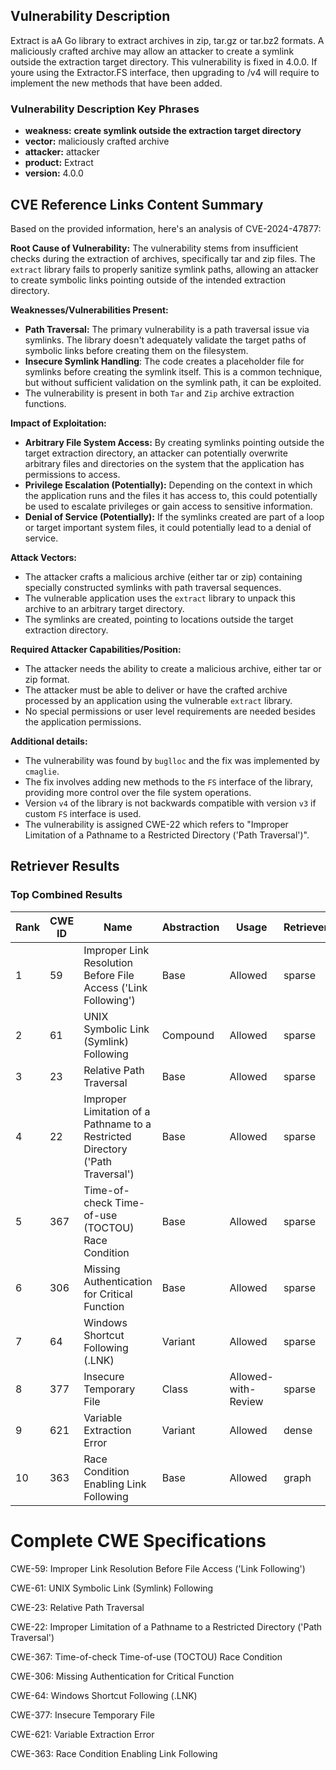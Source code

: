 ## Vulnerability Description
Extract is aA Go library to extract archives in zip, tar.gz or tar.bz2 formats. A maliciously crafted archive may allow an attacker to create a symlink outside the extraction target directory. This vulnerability is fixed in 4.0.0. If youre using the Extractor.FS interface, then upgrading to /v4 will require to implement the new methods that have been added.

### Vulnerability Description Key Phrases
- **weakness:** **create symlink outside the extraction target directory**
- **vector:** maliciously crafted archive
- **attacker:** attacker
- **product:** Extract
- **version:** 4.0.0

## CVE Reference Links Content Summary
Based on the provided information, here's an analysis of CVE-2024-47877:

**Root Cause of Vulnerability:**
The vulnerability stems from insufficient checks during the extraction of archives, specifically tar and zip files. The `extract` library fails to properly sanitize symlink paths, allowing an attacker to create symbolic links pointing outside of the intended extraction directory.

**Weaknesses/Vulnerabilities Present:**
- **Path Traversal:** The primary vulnerability is a path traversal issue via symlinks. The library doesn't adequately validate the target paths of symbolic links before creating them on the filesystem.
- **Insecure Symlink Handling**: The code creates a placeholder file for symlinks before creating the symlink itself. This is a common technique, but without sufficient validation on the symlink path, it can be exploited.
- The vulnerability is present in both `Tar` and `Zip` archive extraction functions.

**Impact of Exploitation:**
- **Arbitrary File System Access:** By creating symlinks pointing outside the target extraction directory, an attacker can potentially overwrite arbitrary files and directories on the system that the application has permissions to access.
- **Privilege Escalation (Potentially):** Depending on the context in which the application runs and the files it has access to, this could potentially be used to escalate privileges or gain access to sensitive information.
- **Denial of Service (Potentially):** If the symlinks created are part of a loop or target important system files, it could potentially lead to a denial of service.

**Attack Vectors:**
- The attacker crafts a malicious archive (either tar or zip) containing specially constructed symlinks with path traversal sequences.
- The vulnerable application uses the `extract` library to unpack this archive to an arbitrary target directory.
- The symlinks are created, pointing to locations outside the target extraction directory.

**Required Attacker Capabilities/Position:**
- The attacker needs the ability to create a malicious archive, either tar or zip format.
- The attacker must be able to deliver or have the crafted archive processed by an application using the vulnerable `extract` library.
- No special permissions or user level requirements are needed besides the application permissions.

**Additional details:**
- The vulnerability was found by `buglloc` and the fix was implemented by `cmaglie`.
- The fix involves adding new methods to the `FS` interface of the library, providing more control over the file system operations.
- Version `v4` of the library is not backwards compatible with version `v3` if custom `FS` interface is used.
- The vulnerability is assigned CWE-22 which refers to "Improper Limitation of a Pathname to a Restricted Directory ('Path Traversal')".

## Retriever Results

### Top Combined Results

| Rank | CWE ID | Name | Abstraction | Usage  | Retrievers | Individual Scores |
|------|--------|------|-------------|-------|------------|-------------------|
| 1 | 59 | Improper Link Resolution Before File Access ('Link Following') | Base | Allowed | sparse | 0.501 |
| 2 | 61 | UNIX Symbolic Link (Symlink) Following | Compound | Allowed | sparse | 0.456 |
| 3 | 23 | Relative Path Traversal | Base | Allowed | sparse | 0.403 |
| 4 | 22 | Improper Limitation of a Pathname to a Restricted Directory ('Path Traversal') | Base | Allowed | sparse | 0.400 |
| 5 | 367 | Time-of-check Time-of-use (TOCTOU) Race Condition | Base | Allowed | sparse | 0.307 |
| 6 | 306 | Missing Authentication for Critical Function | Base | Allowed | sparse | 0.306 |
| 7 | 64 | Windows Shortcut Following (.LNK) | Variant | Allowed | sparse | 0.300 |
| 8 | 377 | Insecure Temporary File | Class | Allowed-with-Review | sparse | 0.300 |
| 9 | 621 | Variable Extraction Error | Variant | Allowed | dense | 0.513 |
| 10 | 363 | Race Condition Enabling Link Following | Base | Allowed | graph | 0.003 |



# Complete CWE Specifications

CWE-59: Improper Link Resolution Before File Access ('Link Following')

CWE-61: UNIX Symbolic Link (Symlink) Following

CWE-23: Relative Path Traversal

CWE-22: Improper Limitation of a Pathname to a Restricted Directory ('Path Traversal')

CWE-367: Time-of-check Time-of-use (TOCTOU) Race Condition

CWE-306: Missing Authentication for Critical Function

CWE-64: Windows Shortcut Following (.LNK)

CWE-377: Insecure Temporary File

CWE-621: Variable Extraction Error

CWE-363: Race Condition Enabling Link Following